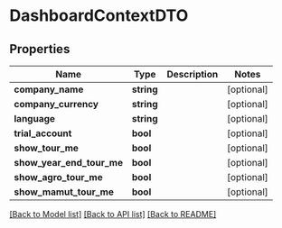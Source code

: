 # DashboardContextDTO

## Properties
Name | Type | Description | Notes
------------ | ------------- | ------------- | -------------
**company_name** | **string** |  | [optional] 
**company_currency** | **string** |  | [optional] 
**language** | **string** |  | [optional] 
**trial_account** | **bool** |  | [optional] 
**show_tour_me** | **bool** |  | [optional] 
**show_year_end_tour_me** | **bool** |  | [optional] 
**show_agro_tour_me** | **bool** |  | [optional] 
**show_mamut_tour_me** | **bool** |  | [optional] 

[[Back to Model list]](../../README.md#documentation-for-models) [[Back to API list]](../../README.md#documentation-for-api-endpoints) [[Back to README]](../../README.md)

